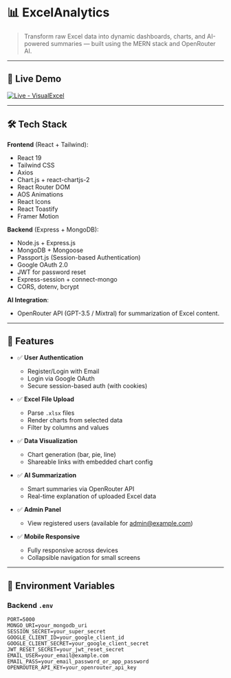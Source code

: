 # 📊 ExcelAnalytics

> Transform raw Excel data into dynamic dashboards, charts, and AI-powered summaries — built using the MERN stack and OpenRouter AI.

---

## 🌟 Live Demo

[![Live - VisualExcel](https://img.shields.io/badge/Live%20Demo-Click%20Here-0f62fe?style=for-the-badge&logo=netlify&logoColor=white)](https://visualexcel.netlify.app) 

---

## 🛠 Tech Stack

**Frontend** (React + Tailwind):
- React 19
- Tailwind CSS
- Axios
- Chart.js + react-chartjs-2
- React Router DOM
- AOS Animations
- React Icons
- React Toastify
- Framer Motion

**Backend** (Express + MongoDB):
- Node.js + Express.js
- MongoDB + Mongoose
- Passport.js (Session-based Authentication)
- Google OAuth 2.0
- JWT for password reset
- Express-session + connect-mongo
- CORS, dotenv, bcrypt

**AI Integration**:
- OpenRouter API (GPT-3.5 / Mixtral) for summarization of Excel content.

---

## 🚀 Features

- ✅ **User Authentication**
  - Register/Login with Email
  - Login via Google OAuth
  - Secure session-based auth (with cookies)

- ✅ **Excel File Upload**
  - Parse `.xlsx` files
  - Render charts from selected data
  - Filter by columns and values

- ✅ **Data Visualization**
  - Chart generation (bar, pie, line)
  - Shareable links with embedded chart config

- ✅ **AI Summarization**
  - Smart summaries via OpenRouter API
  - Real-time explanation of uploaded Excel data

- ✅ **Admin Panel**
  - View registered users (available for admin@example.com)

- ✅ **Mobile Responsive**
  - Fully responsive across devices
  - Collapsible navigation for small screens

---

## 🔐 Environment Variables

### Backend `.env`

```env
PORT=5000
MONGO_URI=your_mongodb_uri
SESSION_SECRET=your_super_secret
GOOGLE_CLIENT_ID=your_google_client_id
GOOGLE_CLIENT_SECRET=your_google_client_secret
JWT_RESET_SECRET=your_jwt_reset_secret
EMAIL_USER=your_email@example.com
EMAIL_PASS=your_email_password_or_app_password
OPENROUTER_API_KEY=your_openrouter_api_key
